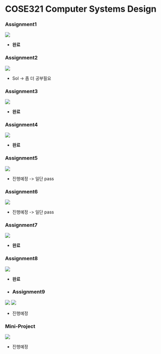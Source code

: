 # COSE321 Computer Systems Design
### Assignment1
![](./asset/csd-assignment-1_1.jpg)
* **완료**
### Assignment2
![](./asset/csd-assignment-2-2022_1.jpg)
* Sol -> 좀 더 공부필요
### Assignment3
![](./asset/csd-assignment-3-2022_1.jpg)
* **완료**
### Assignment4
![](./asset/csd-assignment-4-2022_1.jpg)
* **완료**
### Assignment5
![](asset\csd-assignment-5-2022_1.jpg)
* 진행예정 -> 일단 pass
### Assignment6
![](./asset/csd-assignment-6-2022_1.jpg)
* 진행예정 -> 일단 pass
### Assignment7
![](./asset/csd-assignment-7-2022_1.jpg)
* **완료**
### Assignment8
![](./asset/csd-assignment-8-2022_1.jpg)
* **완료**
* ### Assignment9
![](./asset/csd-assignment-9-2022/csd-assignment-9-2022_1.jpg)
![](./asset/csd-assignment-9-2022/csd-assignment-9-2022_2.jpg)
* 진행예정
### Mini-Project
![](./asset/csd-assignment-extra-2022_1.jpg)
* 진행예정

